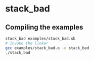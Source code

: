 # stack_bad

## Compiling the examples

```bash
stack_bad examples/stack_bad.sb
# Invoke the linker
gcc examples/stack_bad.o -o stack_bad
./stack_bad
```